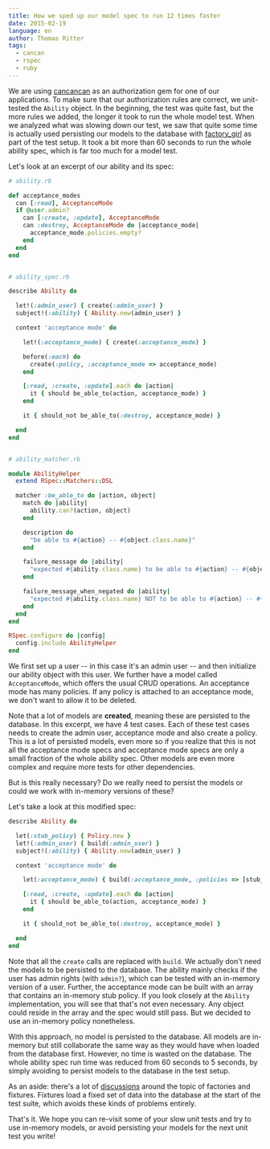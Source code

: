 ```yaml
---
title: How we sped up our model spec to run 12 times faster
date: 2015-02-19
language: en
author: Thomas Ritter
tags:
  - cancan
  - rspec
  - ruby
---
```


We are using [cancancan](https://github.com/CanCanCommunity/cancancan) as an authorization gem for one of our applications. To make sure that our authorization rules are correct, we unit-tested the `Ability` object. In the beginning, the test was quite fast, but the more rules we added, the longer it took to run the whole model test. When we analyzed what was slowing down our test, we saw that quite some time is actually used persisting our models to the database with [factory\_girl](https://github.com/thoughtbot/factory_girl) as part of the test setup. It took a bit more than 60 seconds to run the whole ability spec, which is far too much for a model test.

Let's look at an excerpt of our ability and its spec:

```ruby
# ability.rb

def acceptance_modes
  can [:read], AcceptanceMode
  if @user.admin?
    can [:create, :update], AcceptanceMode
    can :destroy, AcceptanceMode do |acceptance_mode|
      acceptance_mode.policies.empty?
    end
  end
end


# ability_spec.rb

describe Ability do

  let!(:admin_user) { create(:admin_user) }
  subject!(:ability) { Ability.new(admin_user) }

  context 'acceptance mode' do

    let!(:acceptance_mode) { create(:acceptance_mode) }

    before(:each) do
      create(:policy, :acceptance_mode => acceptance_mode)
    end

    [:read, :create, :update].each do |action|
      it { should be_able_to(action, acceptance_mode) }
    end

    it { should_not be_able_to(:destroy, acceptance_mode) }

  end
end


# ability_matcher.rb

module AbilityHelper
  extend RSpec::Matchers::DSL

  matcher :be_able_to do |action, object|
    match do |ability|
      ability.can?(action, object)
    end

    description do
      "be able to #{action} -- #{object.class.name}"
    end

    failure_message do |ability|
      "expected #{ability.class.name} to be able to #{action} -- #{object.class.name}"
    end

    failure_message_when_negated do |ability|
      "expected #{ability.class.name} NOT to be able to #{action} -- #{object.class.name}"
    end
  end
end

RSpec.configure do |config|
  config.include AbilityHelper
end
```

We first set up a user -- in this case it's an admin user -- and then initialize our ability object with this user. We further have a model called `AcceptanceMode`, which offers the usual CRUD operations. An acceptance mode has many policies. If any policy is attached to an acceptance mode, we don't want to allow it to be deleted.

Note that a lot of models are **created**, meaning these are persisted to the database. In this excerpt, we have 4 test cases. Each of these test cases needs to create the admin user, acceptance mode and also create a policy. This is a lot of persisted models, even more so if you realize that this is not all the acceptance mode specs and acceptance mode specs are only a small fraction of the whole ability spec. Other models are even more complex and require more tests for other dependencies.

But is this really necessary? Do we really need to persist the models or could we work with in-memory versions of these?

Let's take a look at this modified spec:

```ruby
describe Ability do

  let(:stub_policy) { Policy.new }
  let!(:admin_user) { build(:admin_user) }
  subject!(:ability) { Ability.new(admin_user) }

  context 'acceptance mode' do

    let(:acceptance_mode) { build(:acceptance_mode, :policies => [stub_policy]) }

    [:read, :create, :update].each do |action|
      it { should be_able_to(action, acceptance_mode) }
    end

    it { should_not be_able_to(:destroy, acceptance_mode) }

  end
end
```

Note that all the `create` calls are replaced with `build`. We actually don't need the models to be persisted to the database. The ability mainly checks if the user has admin rights (with `admin?`), which can be tested with an in-memory version of a user. Further, the acceptance mode can be built with an array that contains an in-memory stub policy. If you look closely at the `Ability` implementation, you will see that that's not even necessary. Any object could reside in the array and the spec would still pass. But we decided to use an in-memory policy nonetheless.

With this approach, no model is persisted to the database. All models are in-memory but still collaborate the same way as they would have when loaded from the database first. However, no time is wasted on the database. The whole ability spec run time was reduced from 60 seconds to 5 seconds, by simply avoiding to persist models to the database in the test setup.

As an aside: there's a lot of [discussions](http://brandonhilkert.com/blog/7-reasons-why-im-sticking-with-minitest-and-fixtures-in-rails/) around the topic of factories and fixtures. Fixtures load a fixed set of data into the database at the start of the test suite, which avoids these kinds of problems entirely.

That's it. We hope you can re-visit some of your slow unit tests and try to use in-memory models, or avoid persisting your models for the next unit test you write!
